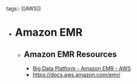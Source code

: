 tags:: [[AWS]]

- # Amazon EMR
	- ## Amazon EMR Resources
		- [Big Data Platform - Amazon EMR - AWS](https://aws.amazon.com/emr/)
		- https://docs.aws.amazon.com/emr/